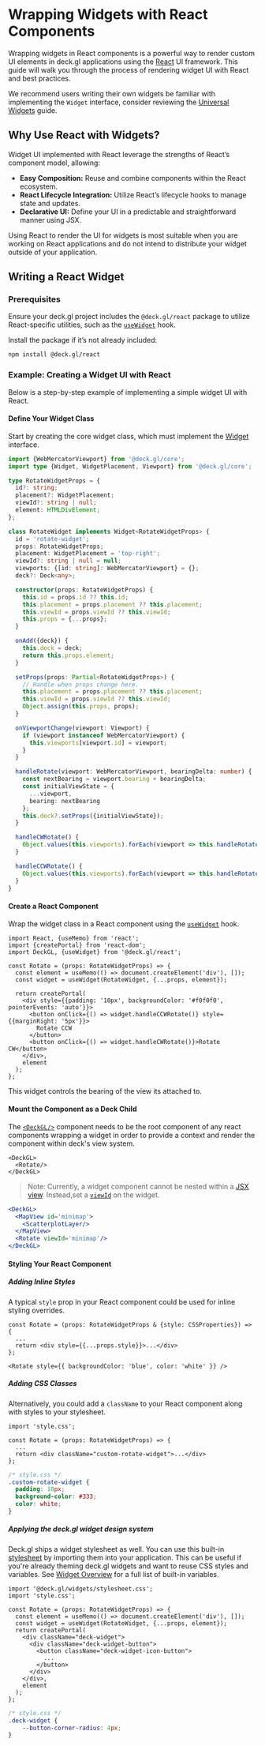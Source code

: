 # Wrapping Widgets with React Components

Wrapping widgets in React components is a powerful way to render custom UI elements in deck.gl applications using the [React](https://react.dev/) UI framework. This guide will walk you through the process of rendering widget UI with React and best practices.

We recommend users writing their own widgets be familiar with implementing the `Widget` interface, consider reviewing the [Universal Widgets](./universal-widgets.md) guide.

## Why Use React with Widgets?

Widget UI implemented with React leverage the strengths of React’s component model, allowing:
 - **Easy Composition:** Reuse and combine components within the React ecosystem.
 - **React Lifecycle Integration:** Utilize React’s lifecycle hooks to manage state and updates.
 - **Declarative UI:** Define your UI in a predictable and straightforward manner using JSX.

Using React to render the UI for widgets is most suitable when you are working on React applications and do not intend to distribute your widget outside of your application.

## Writing a React Widget

### Prerequisites

Ensure your deck.gl project includes the `@deck.gl/react` package to utilize React-specific utilities, such as the [`useWidget`](../../api-reference/react/use-widget.md) hook. 

Install the package if it’s not already included:

```sh
npm install @deck.gl/react
```

### Example: Creating a Widget UI with React

Below is a step-by-step example of implementing a simple widget UI with React.

#### Define Your Widget Class

Start by creating the core widget class, which must implement the [Widget](../../api-reference/core/widget.md) interface.

```ts
import {WebMercatorViewport} from '@deck.gl/core';
import type {Widget, WidgetPlacement, Viewport} from '@deck.gl/core';

type RotateWidgetProps = {
  id?: string;
  placement?: WidgetPlacement;
  viewId?: string | null;
  element: HTMLDivElement;
};

class RotateWidget implements Widget<RotateWidgetProps> {
  id = 'rotate-widget';
  props: RotateWidgetProps;
  placement: WidgetPlacement = 'top-right';
  viewId?: string | null = null;
  viewports: {[id: string]: WebMercatorViewport} = {};
  deck?: Deck<any>;

  constructor(props: RotateWidgetProps) {
    this.id = props.id ?? this.id;
    this.placement = props.placement ?? this.placement;
    this.viewId = props.viewId ?? this.viewId;
    this.props = {...props};
  }

  onAdd({deck}) {
    this.deck = deck;
    return this.props.element;
  }

  setProps(props: Partial<RotateWidgetProps>) {
    // Handle when props change here.
    this.placement = props.placement ?? this.placement;
    this.viewId = props.viewId ?? this.viewId;
    Object.assign(this.props, props);
  }

  onViewportChange(viewport: Viewport) {
    if (viewport instanceof WebMercatorViewport) {
      this.viewports[viewport.id] = viewport;
    }
  }

  handleRotate(viewport: WebMercatorViewport, bearingDelta: number) {
    const nextBearing = viewport.bearing + bearingDelta;
    const initialViewState = {
      ...viewport,
      bearing: nextBearing
    };
    this.deck?.setProps({initialViewState});
  }

  handleCWRotate() {
    Object.values(this.viewports).forEach(viewport => this.handleRotate(viewport, 90));
  }

  handleCCWRotate() {
    Object.values(this.viewports).forEach(viewport => this.handleRotate(viewport, -90));
  }
}
```

#### Create a React Component

Wrap the widget class in a React component using the [`useWidget`](../../api-reference/react/use-widget.md) hook.

```tsx
import React, {useMemo} from 'react';
import {createPortal} from 'react-dom';
import DeckGL, {useWidget} from '@deck.gl/react';

const Rotate = (props: RotateWidgetProps) => {
  const element = useMemo(() => document.createElement('div'), []);
  const widget = useWidget(RotateWidget, {...props, element});

  return createPortal(
    <div style={{padding: '10px', backgroundColor: '#f0f0f0', pointerEvents: 'auto'}}>
      <button onClick={() => widget.handleCCWRotate()} style={{marginRight: '5px'}}>
        Rotate CCW
      </button>
      <button onClick={() => widget.handleCWRotate()}>Rotate CW</button>
    </div>,
    element
  );
};
```

This widget controls the bearing of the view its attached to.

#### Mount the Component as a Deck Child

The [`<DeckGL/>`](../../api-reference/react/deckgl.md) component needs to be the root component of any react components wrapping a widget in order to provide a context and render the component within deck's view system.

```tsx
<DeckGL>
  <Rotate/>
</DeckGL>
```

> Note: Currently, a widget component cannot be nested within a [JSX view](../../get-started/using-with-react.md#using-jsx-layers-and-views). Instead,set a [`viewId`](../../api-reference/core/widget.md#viewid) on the widget.

```jsx
<DeckGL>
  <MapView id='minimap'>
    <ScatterplotLayer/>
  </MapView>
  <Rotate viewId='minimap'/>
</DeckGL>
```

#### Styling Your React Component

##### Adding Inline Styles

A typical `style` prop in your React component could be used for inline styling overrides.

```tsx
const Rotate = (props: RotateWidgetProps & {style: CSSProperties}) => {
  ...
  return <div style={{...props.style}}>...</div>
};
```

```tsx
<Rotate style={{ backgroundColor: 'blue', color: 'white' }} />
```

##### Adding CSS Classes

Alternatively, you could add a `className` to your React component along with styles to your stylesheet.

```tsx
import 'style.css';

const Rotate = (props: RotateWidgetProps) => {
  ...
  return <div className="custom-rotate-widget">...</div>
};
```

```css
/* style.css */
.custom-rotate-widget {
  padding: 10px;
  background-color: #333;
  color: white;
}
```

##### Applying the deck.gl widget design system

Deck.gl ships a widget stylesheet as well. You can use this built-in [stylesheet](https://unpkg.com/deck.gl@latest/dist/stylesheet.css) by importing them into your application. This can be useful if you're already theming deck.gl widgets and want to reuse CSS styles and variables. See [Widget Overview](../../api-reference/widgets/overview.md#custom-class-theming) for a full list of built-in variables.

```tsx
import '@deck.gl/widgets/stylesheet.css';
import 'style.css';

const Rotate = (props: RotateWidgetProps) => {
  const element = useMemo(() => document.createElement('div'), []);
  const widget = useWidget(RotateWidget, {...props, element});
  return createPortal(
    <div className="deck-widget">
      <div className="deck-widget-button">
        <button className="deck-widget-icon-button">
          ...
        </button>
      </div>
    </div>,
    element
  );
};
```

```css
/* style.css */
.deck-widget {
    --button-corner-radius: 4px;
}
```
